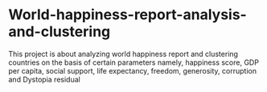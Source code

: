 # World-happiness-report-analysis-and-clustering
This project is about analyzing world happiness report and clustering countries on the basis of certain parameters namely, happiness score, GDP per capita, social support, life expectancy, freedom, generosity, corruption and Dystopia residual
